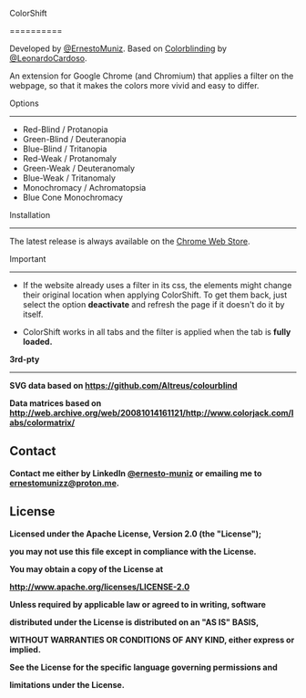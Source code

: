 
ColorShift

==========

  

Developed by <a  href='https://github.com/ErnestoMuniz'  target='_blank'>@ErnestoMuniz</a>.
Based on <a  href='https://github.com/LeonardoCardoso/Colorblinding'  target='_blank'>Colorblinding</a> by <a  href='https://github.com/LeonardoCardoso'  target='_blank'>@LeonardoCardoso</a>.

  

An extension for Google Chrome (and Chromium) that applies a filter on the webpage, so that it makes the colors more vivid and easy to differ.

  
  

Options

-------

  

<ul>

<li> Red-Blind / Protanopia </li>

  

<li> Green-Blind / Deuteranopia </li>

  

<li> Blue-Blind / Tritanopia </li>

  

<li> Red-Weak / Protanomaly </li>

  

<li> Green-Weak / Deuteranomaly </li>

  

<li> Blue-Weak / Tritanomaly </li>

  

<li> Monochromacy / Achromatopsia </li>

  

<li> Blue Cone Monochromacy </li>

</ul>

  
  

Installation

------------

  

The latest release is always available on the <a  href="https://chrome.google.com/webstore/detail/colorblinding/dgbgleaofjainknadoffbjkclicbbgaa">Chrome Web Store</a>.

  
  

Important

------------

  

- If the website already uses a filter in its css, the elements might change their original location when applying ColorShift. To get them back, just select the option <b>deactivate</b> and refresh the page if it doesn't do it by itself.

- ColorShift works in all tabs and the filter is applied when the tab is <b>fully loaded<b>.

  


3rd-pty

------------

  

SVG data based on https://github.com/Altreus/colourblind

  

Data matrices based on http://web.archive.org/web/20081014161121/http://www.colorjack.com/labs/colormatrix/

  

## Contact

Contact me either by LinkedIn [@ernesto-muniz](https://www.linkedin.com/in/ernesto-muniz) or emailing me to [ernestomunizz@proton.me](mailto:ernestomunizz@proton.me).

  
  

## License

  


  

Licensed under the Apache License, Version 2.0 (the "License");

you may not use this file except in compliance with the License.

You may obtain a copy of the License at

  

http://www.apache.org/licenses/LICENSE-2.0

  

Unless required by applicable law or agreed to in writing, software

distributed under the License is distributed on an "AS IS" BASIS,

WITHOUT WARRANTIES OR CONDITIONS OF ANY KIND, either express or implied.

See the License for the specific language governing permissions and

limitations under the License.